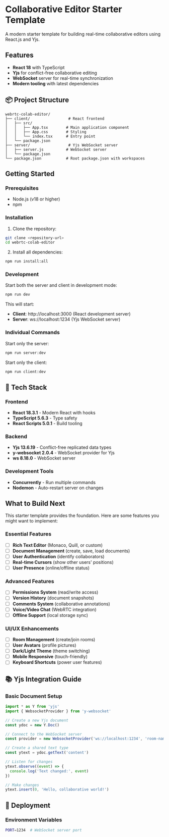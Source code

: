 # Collaborative Editor Starter Template

A modern starter template for building real-time collaborative editors using React.js and Yjs.

## Features

- **React 18** with TypeScript
- **Yjs** for conflict-free collaborative editing
- **WebSocket** server for real-time synchronization
- **Modern tooling** with latest dependencies
## 📦 Project Structure

```
webrtc-colab-editor/
├── client/                 # React frontend
│   ├── src/
│   │   ├── App.tsx        # Main application component
│   │   ├── App.css        # Styling
│   │   └── index.tsx      # Entry point
│   └── package.json
├── server/                 # Yjs WebSocket server
│   ├── server.js          # WebSocket server
│   └── package.json
└── package.json           # Root package.json with workspaces
```

## Getting Started

### Prerequisites

- Node.js (v18 or higher)
- npm

### Installation

1. Clone the repository:
```bash
git clone <repository-url>
cd webrtc-colab-editor
```

2. Install all dependencies:
```bash
npm run install:all
```

### Development

Start both the server and client in development mode:

```bash
npm run dev
```

This will start:
- **Client**: http://localhost:3000 (React development server)
- **Server**: ws://localhost:1234 (Yjs WebSocket server)

### Individual Commands

Start only the server:
```bash
npm run server:dev
```

Start only the client:
```bash
npm run client:dev
```

## 🔧 Tech Stack

### Frontend
- **React 18.3.1** - Modern React with hooks
- **TypeScript 5.6.3** - Type safety
- **React Scripts 5.0.1** - Build tooling

### Backend
- **Yjs 13.6.19** - Conflict-free replicated data types
- **y-websocket 2.0.4** - WebSocket provider for Yjs
- **ws 8.18.0** - WebSocket server

### Development Tools
- **Concurrently** - Run multiple commands
- **Nodemon** - Auto-restart server on changes

## What to Build Next

This starter template provides the foundation. Here are some features you might want to implement:

### Essential Features
- [ ] **Rich Text Editor** (Monaco, Quill, or custom)
- [ ] **Document Management** (create, save, load documents)
- [ ] **User Authentication** (identify collaborators)
- [ ] **Real-time Cursors** (show other users' positions)
- [ ] **User Presence** (online/offline status)

### Advanced Features
- [ ] **Permissions System** (read/write access)
- [ ] **Version History** (document snapshots)
- [ ] **Comments System** (collaborative annotations)
- [ ] **Voice/Video Chat** (WebRTC integration)
- [ ] **Offline Support** (local storage sync)

### UI/UX Enhancements
- [ ] **Room Management** (create/join rooms)
- [ ] **User Avatars** (profile pictures)
- [ ] **Dark/Light Theme** (theme switching)
- [ ] **Mobile Responsive** (touch-friendly)
- [ ] **Keyboard Shortcuts** (power user features)

## 📚 Yjs Integration Guide

### Basic Document Setup

```typescript
import * as Y from 'yjs'
import { WebsocketProvider } from 'y-websocket'

// Create a new Yjs document
const ydoc = new Y.Doc()

// Connect to the WebSocket server
const provider = new WebsocketProvider('ws://localhost:1234', 'room-name', ydoc)

// Create a shared text type
const ytext = ydoc.getText('content')

// Listen for changes
ytext.observe((event) => {
  console.log('Text changed:', event)
})

// Make changes
ytext.insert(0, 'Hello, collaborative world!')
```

## 🚀 Deployment

### Environment Variables

```bash
PORT=1234  # WebSocket server port
```

